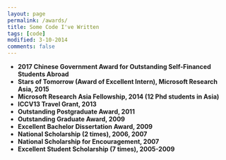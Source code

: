 ```yaml
---
layout: page
permalink: /awards/
title: Some Code I've Written
tags: [code]
modified: 3-10-2014
comments: false
---
```


* **2017 Chinese Government Award for Outstanding Self-Financed Students Abroad**
* **Stars of Tomorrow (Award of Excellent Intern), Microsoft Research Asia, 2015**
* **Microsoft Research Asia Fellowship, 2014 (12 Phd students in Asia)**
* **ICCV13 Travel Grant, 2013**
* **Outstanding Postgraduate Award, 2011**
* **Outstanding Graduate Award, 2009**
* **Excellent Bachelor Dissertation Award, 2009**
* **National Scholarship (2 times), 2006, 2007**
* **National Scholarship for Encouragement, 2007**
* **Excellent Student Scholarship (7 times), 2005-2009**

